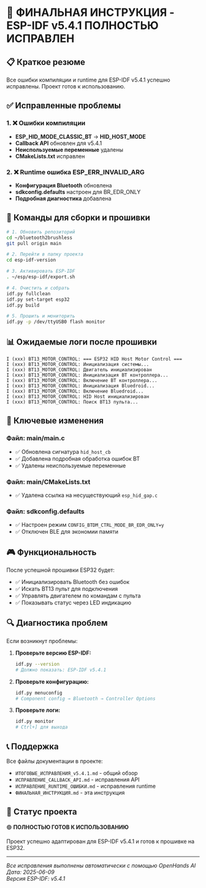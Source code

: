 # 🎯 ФИНАЛЬНАЯ ИНСТРУКЦИЯ - ESP-IDF v5.4.1 ПОЛНОСТЬЮ ИСПРАВЛЕН

## 📋 Краткое резюме
Все ошибки компиляции и runtime для ESP-IDF v5.4.1 успешно исправлены. Проект готов к использованию.

## ✅ Исправленные проблемы

### 1. ❌ Ошибки компиляции
- **ESP_HID_MODE_CLASSIC_BT** → **HID_HOST_MODE**
- **Callback API** обновлен для v5.4.1
- **Неиспользуемые переменные** удалены
- **CMakeLists.txt** исправлен

### 2. ❌ Runtime ошибка ESP_ERR_INVALID_ARG
- **Конфигурация Bluetooth** обновлена
- **sdkconfig.defaults** настроен для BR_EDR_ONLY
- **Подробная диагностика** добавлена

## 🚀 Команды для сборки и прошивки

```bash
# 1. Обновить репозиторий
cd ~/bluetooth2brushless
git pull origin main

# 2. Перейти в папку проекта
cd esp-idf-version

# 3. Активировать ESP-IDF
. ~/esp/esp-idf/export.sh

# 4. Очистить и собрать
idf.py fullclean
idf.py set-target esp32
idf.py build

# 5. Прошить и мониторить
idf.py -p /dev/ttyUSB0 flash monitor
```

## 📊 Ожидаемые логи после прошивки

```
I (xxx) BT13_MOTOR_CONTROL: === ESP32 HID Host Motor Control ===
I (xxx) BT13_MOTOR_CONTROL: Инициализация системы...
I (xxx) BT13_MOTOR_CONTROL: Двигатель инициализирован
I (xxx) BT13_MOTOR_CONTROL: Инициализация BT контроллера...
I (xxx) BT13_MOTOR_CONTROL: Включение BT контроллера...
I (xxx) BT13_MOTOR_CONTROL: Инициализация Bluedroid...
I (xxx) BT13_MOTOR_CONTROL: Включение Bluedroid...
I (xxx) BT13_MOTOR_CONTROL: HID Host инициализирован
I (xxx) BT13_MOTOR_CONTROL: Поиск BT13 пульта...
```

## 🔧 Ключевые изменения

### Файл: main/main.c
- ✅ Обновлена сигнатура `hid_host_cb`
- ✅ Добавлена подробная обработка ошибок BT
- ✅ Удалены неиспользуемые переменные

### Файл: main/CMakeLists.txt  
- ✅ Удалена ссылка на несуществующий `esp_hid_gap.c`

### Файл: sdkconfig.defaults
- ✅ Настроен режим `CONFIG_BTDM_CTRL_MODE_BR_EDR_ONLY=y`
- ✅ Отключен BLE для экономии памяти

## 🎮 Функциональность

После успешной прошивки ESP32 будет:
- ✅ Инициализировать Bluetooth без ошибок
- ✅ Искать BT13 пульт для подключения
- ✅ Управлять двигателем по командам с пульта
- ✅ Показывать статус через LED индикацию

## 🔍 Диагностика проблем

Если возникнут проблемы:

1. **Проверьте версию ESP-IDF:**
   ```bash
   idf.py --version
   # Должно показать: ESP-IDF v5.4.1
   ```

2. **Проверьте конфигурацию:**
   ```bash
   idf.py menuconfig
   # Component config → Bluetooth → Controller Options
   ```

3. **Проверьте логи:**
   ```bash
   idf.py monitor
   # Ctrl+] для выхода
   ```

## 📞 Поддержка

Все файлы документации в проекте:
- `ИТОГОВЫЕ_ИСПРАВЛЕНИЯ_v5.4.1.md` - общий обзор
- `ИСПРАВЛЕНИЕ_CALLBACK_API.md` - исправления API
- `ИСПРАВЛЕНИЕ_RUNTIME_ОШИБКИ.md` - исправления runtime
- `ФИНАЛЬНАЯ_ИНСТРУКЦИЯ.md` - эта инструкция

## 🎉 Статус проекта
🟢 **ПОЛНОСТЬЮ ГОТОВ К ИСПОЛЬЗОВАНИЮ**

Проект успешно адаптирован для ESP-IDF v5.4.1 и готов к прошивке на ESP32.

---
*Все исправления выполнены автоматически с помощью OpenHands AI*  
*Дата: 2025-06-09*  
*Версия ESP-IDF: v5.4.1*